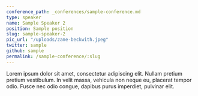 ```yaml
---
conference_path: _conferences/sample-conference.md
type: speaker
name: Sample Speaker 2
position: Sample position
slug: sample-speaker-2
pic_url: "/uploads/zane-beckwith.jpeg"
twitter: sample
github: sample
permalink: /sample-conference/:slug
---
```


Lorem ipsum dolor sit amet, consectetur adipiscing elit. Nullam pretium pretium vestibulum. In velit massa, vehicula non neque eu, placerat tempor odio. Fusce nec odio congue, dapibus purus imperdiet, pulvinar elit.
